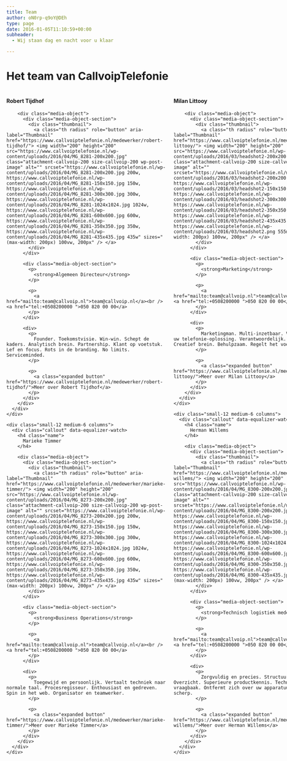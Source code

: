 ```yaml
---
title: Team
author: oN0rp-q9oY@DEh
type: page
date: 2016-01-05T11:10:59+00:00
subheader:
  - Wij staan dag en nacht voor u klaar

---
```

# Het team van CallvoipTelefonie

<div class="team-wrapper">
  <div class="row" data-equalizer>
    <div class="small-12 medium-6 columns">
      <div class="callout" data-equalizer-watch>
        <h4 class="name">
          Robert Tijdhof
        </h4>
        
        <div class="media-object">
          <div class="media-object-section">
            <div class="thumbnail">
              <a class="th radius" role="button" aria-label="Thumbnail" href="https://www.callvoiptelefonie.nl/medewerker/robert-tijdhof/"> <img width="200" height="200" src="https://www.callvoiptelefonie.nl/wp-content/uploads/2016/04/MG_8281-200x200.jpg" class="attachment-callvoip-200 size-callvoip-200 wp-post-image" alt="" srcset="https://www.callvoiptelefonie.nl/wp-content/uploads/2016/04/MG_8281-200x200.jpg 200w, https://www.callvoiptelefonie.nl/wp-content/uploads/2016/04/MG_8281-150x150.jpg 150w, https://www.callvoiptelefonie.nl/wp-content/uploads/2016/04/MG_8281-300x300.jpg 300w, https://www.callvoiptelefonie.nl/wp-content/uploads/2016/04/MG_8281-1024x1024.jpg 1024w, https://www.callvoiptelefonie.nl/wp-content/uploads/2016/04/MG_8281-600x600.jpg 600w, https://www.callvoiptelefonie.nl/wp-content/uploads/2016/04/MG_8281-350x350.jpg 350w, https://www.callvoiptelefonie.nl/wp-content/uploads/2016/04/MG_8281-435x435.jpg 435w" sizes="(max-width: 200px) 100vw, 200px" /> </a>
            </div>
          </div>
          
          <div class="media-object-section">
            <p>
              <strong>Algemeen Directeur</strong>
            </p>
            
            <p>
              <a href="mailto:team@callvoip.nl">team@callvoip.nl</a><br /> <a href="tel:+0508200000 ">050 820 00 00</a>
            </p>
          </div>
          
          <div>
            <p>
              Founder. Toekomstvisie. Win-win. Schept de kaders. Analytisch brein. Partnership. Klant op voetstuk. Lef en focus. Rots in de branding. No limits. Serviceminded.
            </p>
            
            <p>
              <a class="expanded button" href="https://www.callvoiptelefonie.nl/medewerker/robert-tijdhof/">Meer over Robert Tijdhof</a>
            </p>
          </div>
        </div>
      </div>
    </div>
    
    <div class="small-12 medium-6 columns">
      <div class="callout" data-equalizer-watch>
        <h4 class="name">
          Marieke Timmer
        </h4>
        
        <div class="media-object">
          <div class="media-object-section">
            <div class="thumbnail">
              <a class="th radius" role="button" aria-label="Thumbnail" href="https://www.callvoiptelefonie.nl/medewerker/marieke-timmer/"> <img width="200" height="200" src="https://www.callvoiptelefonie.nl/wp-content/uploads/2016/04/MG_8273-200x200.jpg" class="attachment-callvoip-200 size-callvoip-200 wp-post-image" alt="" srcset="https://www.callvoiptelefonie.nl/wp-content/uploads/2016/04/MG_8273-200x200.jpg 200w, https://www.callvoiptelefonie.nl/wp-content/uploads/2016/04/MG_8273-150x150.jpg 150w, https://www.callvoiptelefonie.nl/wp-content/uploads/2016/04/MG_8273-300x300.jpg 300w, https://www.callvoiptelefonie.nl/wp-content/uploads/2016/04/MG_8273-1024x1024.jpg 1024w, https://www.callvoiptelefonie.nl/wp-content/uploads/2016/04/MG_8273-600x600.jpg 600w, https://www.callvoiptelefonie.nl/wp-content/uploads/2016/04/MG_8273-350x350.jpg 350w, https://www.callvoiptelefonie.nl/wp-content/uploads/2016/04/MG_8273-435x435.jpg 435w" sizes="(max-width: 200px) 100vw, 200px" /> </a>
            </div>
          </div>
          
          <div class="media-object-section">
            <p>
              <strong>Business Operations</strong>
            </p>
            
            <p>
              <a href="mailto:team@callvoip.nl">team@callvoip.nl</a><br /> <a href="tel:+0508200000 ">050 820 00 00</a>
            </p>
          </div>
          
          <div>
            <p>
              Toegewijd en persoonlijk. Vertaalt techniek naar normale taal. Procesregisseur. Enthousiast en gedreven. Spin in het web. Organisator en teamwerker.
            </p>
            
            <p>
              <a class="expanded button" href="https://www.callvoiptelefonie.nl/medewerker/marieke-timmer/">Meer over Marieke Timmer</a>
            </p>
          </div>
        </div>
      </div>
    </div>
  </div>
  
  <div class="row" data-equalizer>
    <div class="small-12 medium-6 columns">
      <div class="callout" data-equalizer-watch>
        <h4 class="name">
          Milan Littooy
        </h4>
        
        <div class="media-object">
          <div class="media-object-section">
            <div class="thumbnail">
              <a class="th radius" role="button" aria-label="Thumbnail" href="https://www.callvoiptelefonie.nl/medewerker/milan-littooy/"> <img width="200" height="200" src="https://www.callvoiptelefonie.nl/wp-content/uploads/2016/03/headshot2-200x200.png" class="attachment-callvoip-200 size-callvoip-200 wp-post-image" alt="" srcset="https://www.callvoiptelefonie.nl/wp-content/uploads/2016/03/headshot2-200x200.png 200w, https://www.callvoiptelefonie.nl/wp-content/uploads/2016/03/headshot2-150x150.png 150w, https://www.callvoiptelefonie.nl/wp-content/uploads/2016/03/headshot2-300x300.png 300w, https://www.callvoiptelefonie.nl/wp-content/uploads/2016/03/headshot2-350x350.png 350w, https://www.callvoiptelefonie.nl/wp-content/uploads/2016/03/headshot2-435x435.png 435w, https://www.callvoiptelefonie.nl/wp-content/uploads/2016/03/headshot2.png 555w" sizes="(max-width: 200px) 100vw, 200px" /> </a>
            </div>
          </div>
          
          <div class="media-object-section">
            <p>
              <strong>Marketing</strong>
            </p>
            
            <p>
              <a href="mailto:team@callvoip.nl">team@callvoip.nl</a><br /> <a href="tel:+0508200000 ">050 820 00 00</a>
            </p>
          </div>
          
          <div>
            <p>
              Marketingman. Multi-inzetbaar. Vindt en bouwt uw telefonie-oplossing. Verantwoordelijk. Sfeermaker. Creatief brein. Behulpzaam. Regelt het voor u.
            </p>
            
            <p>
              <a class="expanded button" href="https://www.callvoiptelefonie.nl/medewerker/milan-littooy/">Meer over Milan Littooy</a>
            </p>
          </div>
        </div>
      </div>
    </div>
    
    <div class="small-12 medium-6 columns">
      <div class="callout" data-equalizer-watch>
        <h4 class="name">
          Herman Willems
        </h4>
        
        <div class="media-object">
          <div class="media-object-section">
            <div class="thumbnail">
              <a class="th radius" role="button" aria-label="Thumbnail" href="https://www.callvoiptelefonie.nl/medewerker/herman-willems/"> <img width="200" height="200" src="https://www.callvoiptelefonie.nl/wp-content/uploads/2016/04/MG_8300-200x200.jpg" class="attachment-callvoip-200 size-callvoip-200 wp-post-image" alt="" srcset="https://www.callvoiptelefonie.nl/wp-content/uploads/2016/04/MG_8300-200x200.jpg 200w, https://www.callvoiptelefonie.nl/wp-content/uploads/2016/04/MG_8300-150x150.jpg 150w, https://www.callvoiptelefonie.nl/wp-content/uploads/2016/04/MG_8300-300x300.jpg 300w, https://www.callvoiptelefonie.nl/wp-content/uploads/2016/04/MG_8300-1024x1024.jpg 1024w, https://www.callvoiptelefonie.nl/wp-content/uploads/2016/04/MG_8300-600x600.jpg 600w, https://www.callvoiptelefonie.nl/wp-content/uploads/2016/04/MG_8300-350x350.jpg 350w, https://www.callvoiptelefonie.nl/wp-content/uploads/2016/04/MG_8300-435x435.jpg 435w" sizes="(max-width: 200px) 100vw, 200px" /> </a>
            </div>
          </div>
          
          <div class="media-object-section">
            <p>
              <strong>Technisch logistiek medewerker</strong>
            </p>
            
            <p>
              <a href="mailto:team@callvoip.nl">team@callvoip.nl</a><br /> <a href="tel:+0508200000 ">050 820 00 00</a>
            </p>
          </div>
          
          <div>
            <p>
              Zorgvuldig en precies. Structuur en orde. Overzicht. Superieure productkennis. Technische vraagbaak. Ontfermt zich over uw apparatuur. Proactief en scherp.
            </p>
            
            <p>
              <a class="expanded button" href="https://www.callvoiptelefonie.nl/medewerker/herman-willems/">Meer over Herman Willems</a>
            </p>
          </div>
        </div>
      </div>
    </div>
  </div>
  
  <div class="row" data-equalizer>
    <div class="small-12 medium-6 columns">
      <div class="callout" data-equalizer-watch>
        <h4 class="name">
          Bauke van den Akker
        </h4>
        
        <div class="media-object">
          <div class="media-object-section">
            <div class="thumbnail">
              <a class="th radius" role="button" aria-label="Thumbnail" href="https://www.callvoiptelefonie.nl/?post_type=medewerker&p=1997"> <img width="200" height="200" src="https://www.callvoiptelefonie.nl/wp-content/uploads/2016/04/MG_8285-200x200.jpg" class="attachment-callvoip-200 size-callvoip-200 wp-post-image" alt="" srcset="https://www.callvoiptelefonie.nl/wp-content/uploads/2016/04/MG_8285-200x200.jpg 200w, https://www.callvoiptelefonie.nl/wp-content/uploads/2016/04/MG_8285-150x150.jpg 150w, https://www.callvoiptelefonie.nl/wp-content/uploads/2016/04/MG_8285-300x300.jpg 300w, https://www.callvoiptelefonie.nl/wp-content/uploads/2016/04/MG_8285-1024x1024.jpg 1024w, https://www.callvoiptelefonie.nl/wp-content/uploads/2016/04/MG_8285-600x600.jpg 600w, https://www.callvoiptelefonie.nl/wp-content/uploads/2016/04/MG_8285-350x350.jpg 350w, https://www.callvoiptelefonie.nl/wp-content/uploads/2016/04/MG_8285-435x435.jpg 435w" sizes="(max-width: 200px) 100vw, 200px" /> </a>
            </div>
          </div>
          
          <div class="media-object-section">
            <p>
              <strong>Consultant</strong>
            </p>
            
            <p>
              <a href="mailto:team@callvoip.nl">team@callvoip.nl</a><br /> <a href="tel:+0508200000 ">050 820 00 00</a>
            </p>
          </div>
          
          <div>
            <p>
              Passie voor techniek. Deskundig en altijd op de hoogte. Creatief met oplossingen. Analytisch en zorgvuldig. Wifi specialist. Meedenker.
            </p>
            
            <p>
              <a class="expanded button" href="https://www.callvoiptelefonie.nl/?post_type=medewerker&p=1997">Meer over Bauke van den Akker</a>
            </p>
          </div>
        </div>
      </div>
    </div>
    
    <div class="small-12 medium-6 columns">
      <div class="callout" data-equalizer-watch>
        <h4 class="name">
          Jijzelf hier?
        </h4>
        
        <div class="media-object">
          <div class="media-object-section">
            <div class="thumbnail">
              <a class="th radius" role="button" aria-label="Thumbnail" href="https://www.callvoiptelefonie.nl/?post_type=medewerker&p=2334"> <img width="200" height="200" src="https://www.callvoiptelefonie.nl/wp-content/uploads/2016/03/Portretfoto-200x200.jpg" class="attachment-callvoip-200 size-callvoip-200 wp-post-image" alt="" srcset="https://www.callvoiptelefonie.nl/wp-content/uploads/2016/03/Portretfoto-200x200.jpg 200w, https://www.callvoiptelefonie.nl/wp-content/uploads/2016/03/Portretfoto-150x150.jpg 150w, https://www.callvoiptelefonie.nl/wp-content/uploads/2016/03/Portretfoto.jpg 300w" sizes="(max-width: 200px) 100vw, 200px" /> </a>
            </div>
          </div>
          
          <div class="media-object-section">
            <p>
              <strong>Nieuwe medewerker</strong>
            </p>
            
            <p>
              <a href="mailto:team@callvoip.nl">team@callvoip.nl</a><br /> <a href="tel:+0508200000 ">050 820 0000</a>
            </p>
          </div>
          
          <div>
            <p>
              De wereld van ICT is de wereld van de toekomst. Werken in deze branche betekent dus: snel schakelen, bijblijven en mogelijkheden verkennen. Interesse? Wij horen graag van je!
            </p>
            
            <p>
              <a class="expanded button" href="https://www.callvoiptelefonie.nl/?post_type=medewerker&p=2334">Meer over Jijzelf hier?</a>
            </p>
          </div>
        </div>
      </div>
    </div>
  </div>
  
  <div class="row" data-equalizer>
    <div class="small-12 medium-6 columns">
      <div class="callout" data-equalizer-watch>
        <h4 class="name">
          Sander Bartelds
        </h4>
        
        <div class="media-object">
          <div class="media-object-section">
            <div class="thumbnail">
              <a class="th radius" role="button" aria-label="Thumbnail" href="https://www.callvoiptelefonie.nl/medewerker/sander-bartelds/"> <img width="200" height="200" src="https://www.callvoiptelefonie.nl/wp-content/uploads/2018/06/Sander-200x200.png" class="attachment-callvoip-200 size-callvoip-200 wp-post-image" alt="" srcset="https://www.callvoiptelefonie.nl/wp-content/uploads/2018/06/Sander-200x200.png 200w, https://www.callvoiptelefonie.nl/wp-content/uploads/2018/06/Sander-150x150.png 150w, https://www.callvoiptelefonie.nl/wp-content/uploads/2018/06/Sander-300x300.png 300w, https://www.callvoiptelefonie.nl/wp-content/uploads/2018/06/Sander-350x350.png 350w, https://www.callvoiptelefonie.nl/wp-content/uploads/2018/06/Sander-435x435.png 435w, https://www.callvoiptelefonie.nl/wp-content/uploads/2018/06/Sander.png 450w" sizes="(max-width: 200px) 100vw, 200px" /> </a>
            </div>
          </div>
          
          <div class="media-object-section">
            <p>
              <strong>Support / Communicatie</strong>
            </p>
            
            <p>
              <a href="mailto:team@callvoip.nl">team@callvoip.nl</a><br /> <a href="tel:+0508200000 ">050 820 00 00</a>
            </p>
          </div>
          
          <div>
            <p>
            </p>
            
            <p>
              <a class="expanded button" href="https://www.callvoiptelefonie.nl/medewerker/sander-bartelds/">Meer over Sander Bartelds</a>
            </p>
          </div>
        </div>
      </div>
    </div>
    
    <div class="small-12 medium-6 columns">
      <div class="callout" data-equalizer-watch>
        <h4 class="name">
          Lynn de Goede
        </h4>
        
        <div class="media-object">
          <div class="media-object-section">
            <div class="thumbnail">
              <a class="th radius" role="button" aria-label="Thumbnail" href="https://www.callvoiptelefonie.nl/medewerker/lynn-de-goede/"> <img width="200" height="200" src="https://www.callvoiptelefonie.nl/wp-content/uploads/2018/06/Lynn-200x200.png" class="attachment-callvoip-200 size-callvoip-200 wp-post-image" alt="" srcset="https://www.callvoiptelefonie.nl/wp-content/uploads/2018/06/Lynn-200x200.png 200w, https://www.callvoiptelefonie.nl/wp-content/uploads/2018/06/Lynn-150x150.png 150w, https://www.callvoiptelefonie.nl/wp-content/uploads/2018/06/Lynn-300x300.png 300w, https://www.callvoiptelefonie.nl/wp-content/uploads/2018/06/Lynn-350x350.png 350w, https://www.callvoiptelefonie.nl/wp-content/uploads/2018/06/Lynn-435x435.png 435w, https://www.callvoiptelefonie.nl/wp-content/uploads/2018/06/Lynn.png 543w" sizes="(max-width: 200px) 100vw, 200px" /> </a>
            </div>
          </div>
          
          <div class="media-object-section">
            <p>
              <strong>Administratief medewerker</strong>
            </p>
            
            <p>
              <a href="mailto:team@callvoip.nl">team@callvoip.nl</a><br /> <a href="tel:+0508200000 ">050 820 00 00</a>
            </p>
          </div>
          
          <div>
            <p>
            </p>
            
            <p>
              <a class="expanded button" href="https://www.callvoiptelefonie.nl/medewerker/lynn-de-goede/">Meer over Lynn de Goede</a>
            </p>
          </div>
        </div>
      </div>
    </div>
  </div>
  
  <div class="row" data-equalizer>
    <div class="small-12 medium-6 columns">
      <div class="callout" data-equalizer-watch>
        <h4 class="name">
          Arienne van der Gaast
        </h4>
        
        <div class="media-object">
          <div class="media-object-section">
            <div class="thumbnail">
              <a class="th radius" role="button" aria-label="Thumbnail" href="https://www.callvoiptelefonie.nl/medewerker/arienne-van-der-gaast/"> <img width="200" height="200" src="https://www.callvoiptelefonie.nl/wp-content/uploads/2018/06/Arienne2-200x200.png" class="attachment-callvoip-200 size-callvoip-200 wp-post-image" alt="" srcset="https://www.callvoiptelefonie.nl/wp-content/uploads/2018/06/Arienne2-200x200.png 200w, https://www.callvoiptelefonie.nl/wp-content/uploads/2018/06/Arienne2-150x150.png 150w, https://www.callvoiptelefonie.nl/wp-content/uploads/2018/06/Arienne2-300x300.png 300w, https://www.callvoiptelefonie.nl/wp-content/uploads/2018/06/Arienne2-1024x1024.png 1024w, https://www.callvoiptelefonie.nl/wp-content/uploads/2018/06/Arienne2-600x600.png 600w, https://www.callvoiptelefonie.nl/wp-content/uploads/2018/06/Arienne2-350x350.png 350w, https://www.callvoiptelefonie.nl/wp-content/uploads/2018/06/Arienne2-435x435.png 435w" sizes="(max-width: 200px) 100vw, 200px" /> </a>
            </div>
          </div>
          
          <div class="media-object-section">
            <p>
              <strong>Commercieel Medewerker</strong>
            </p>
            
            <p>
              <a href="mailto:team@callvoip.nl">team@callvoip.nl</a><br /> <a href="tel:+0508200000 ">050 820 00 00</a>
            </p>
          </div>
          
          <div>
            <p>
            </p>
            
            <p>
              <a class="expanded button" href="https://www.callvoiptelefonie.nl/medewerker/arienne-van-der-gaast/">Meer over Arienne van der Gaast</a>
            </p>
          </div>
        </div>
      </div>
    </div>
    
    <div class="small-12 medium-6 columns">
      <div class="callout" data-equalizer-watch>
        <h4 class="name">
          Lennart Swennenhuis
        </h4>
        
        <div class="media-object">
          <div class="media-object-section">
            <div class="thumbnail">
              <a class="th radius" role="button" aria-label="Thumbnail" href="https://www.callvoiptelefonie.nl/medewerker/lennart-swennenhuis/"> <img width="200" height="200" src="https://www.callvoiptelefonie.nl/wp-content/uploads/2018/09/Lennart-200x200.png" class="attachment-callvoip-200 size-callvoip-200 wp-post-image" alt="" srcset="https://www.callvoiptelefonie.nl/wp-content/uploads/2018/09/Lennart-200x200.png 200w, https://www.callvoiptelefonie.nl/wp-content/uploads/2018/09/Lennart-150x150.png 150w, https://www.callvoiptelefonie.nl/wp-content/uploads/2018/09/Lennart-300x300.png 300w, https://www.callvoiptelefonie.nl/wp-content/uploads/2018/09/Lennart-1024x1024.png 1024w, https://www.callvoiptelefonie.nl/wp-content/uploads/2018/09/Lennart-600x600.png 600w, https://www.callvoiptelefonie.nl/wp-content/uploads/2018/09/Lennart-350x350.png 350w, https://www.callvoiptelefonie.nl/wp-content/uploads/2018/09/Lennart-435x435.png 435w, https://www.callvoiptelefonie.nl/wp-content/uploads/2018/09/Lennart.png 1105w" sizes="(max-width: 200px) 100vw, 200px" /> </a>
            </div>
          </div>
          
          <div class="media-object-section">
            <p>
              <strong>Commercieel Medewerker</strong>
            </p>
            
            <p>
              <a href="mailto:team@callvoip.nl">team@callvoip.nl</a><br /> <a href="tel:+0508200000 ">050 820 00 00</a>
            </p>
          </div>
          
          <div>
            <p>
            </p>
            
            <p>
              <a class="expanded button" href="https://www.callvoiptelefonie.nl/medewerker/lennart-swennenhuis/">Meer over Lennart Swennenhuis</a>
            </p>
          </div>
        </div>
      </div>
    </div>
  </div>
  
  <div class="row" data-equalizer>
  </div>
</div>